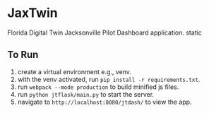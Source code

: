 # JaxTwin
Florida Digital Twin Jacksonville Pilot Dashboard application.
static

## To Run

1. create a virtual environment e.g., venv.
2. with the venv activated, run `pip install -r requirements.txt`.
3. run `webpack --mode production` to build minified js files.
4. run `python jtflask/main.py` to start the server.
5. navigate to `http://localhost:8080/jtdash/` to view the app.
